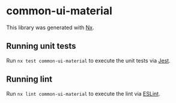 # common-ui-material

This library was generated with [Nx](https://nx.dev).

## Running unit tests

Run `nx test common-ui-material` to execute the unit tests via [Jest](https://jestjs.io).

## Running lint

Run `nx lint common-ui-material` to execute the lint via [ESLint](https://eslint.org/).

